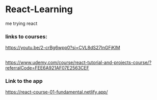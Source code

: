 # React-Learning

me trying react

### links to courses: 
https://youtu.be/2-crBg6wpp0?si=CVL8dS27InGFjKlM 
##
https://www.udemy.com/course/react-tutorial-and-projects-course/?referralCode=FEE6A921AF07E2563CEF

### Link to the app

https://react-course-01-fundamental.netlify.app/

